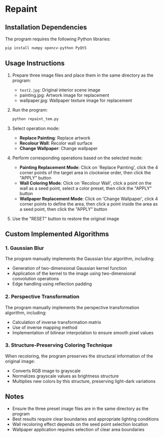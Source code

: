 # Repaint

## Installation Dependencies

The program requires the following Python libraries:

```bash
pip install numpy opencv-python PyQt5
```

## Usage Instructions

1. Prepare three image files and place them in the same directory as the program:
   - `test2.jpg`: Original interior scene image
   - painting.jpg: Artwork image for replacement
   - wallpaper.jpg: Wallpaper texture image for replacement

2. Run the program:
   ```bash
   python repaint_tem.py
   ```

3. Select operation mode:
   - **Replace Painting**: Replace artwork
   - **Recolour Wall**: Recolor wall surface
   - **Change Wallpaper**: Change wallpaper

4. Perform corresponding operations based on the selected mode:
   - **Painting Replacement Mode**: Click on 'Replace Painting', click the 4 corner points of the target area in clockwise order, then click the "APPLY" button
   - **Wall Coloring Mode**: Click on 'Recolour Wall', click a point on the wall as a seed point, select a color preset, then click the "APPLY" button
   - **Wallpaper Replacement Mode**: Click on 'Change Wallpaper', click 4 corner points to define the area, then click a point inside the area as a seed point, then click the "APPLY" button

5. Use the "RESET" button to restore the original image

## Custom Implemented Algorithms

### 1. Gaussian Blur

The program manually implements the Gaussian blur algorithm, including:
- Generation of two-dimensional Gaussian kernel function
- Application of the kernel to the image using two-dimensional convolution operations
- Edge handling using reflection padding

### 2. Perspective Transformation

The program manually implements the perspective transformation algorithm, including:
- Calculation of inverse transformation matrix
- Use of inverse mapping method
- Implementation of bilinear interpolation to ensure smooth pixel values

### 3. Structure-Preserving Coloring Technique

When recoloring, the program preserves the structural information of the original image:
- Converts RGB image to grayscale
- Normalizes grayscale values as brightness structure
- Multiplies new colors by this structure, preserving light-dark variations

## Notes

- Ensure the three preset image files are in the same directory as the program
- Best results require clear boundaries and appropriate lighting conditions
- Wall recoloring effect depends on the seed point selection location
- Wallpaper application requires selection of clear area boundaries
